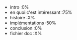 + intro                       :0%
+ en quoi c'est intéressant   :75%
+ histoire                    :X%
+ implémentations             :50%
+ conclusion                  :0%
+ fichier doc                 :X%
